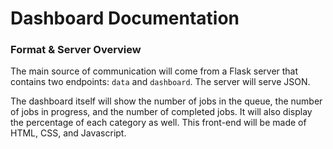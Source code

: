 # Dashboard Documentation

### Format & Server Overview

The main source of communication will come from a Flask server that contains two endpoints: `data` and `dashboard`. The server will serve JSON.

The dashboard itself will show the number of jobs in the queue, the number of jobs in progress, and the number of completed jobs. It will also display the percentage of each category as well. This front-end will be made of HTML, CSS, and Javascript. 
